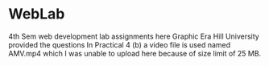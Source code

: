 # WebLab
4th Sem web development lab assignments here
Graphic Era Hill University provided the questions 
In Practical 4 (b) a video file is used named AMV.mp4 which I was unable to upload here because of size limit of 25 MB.
